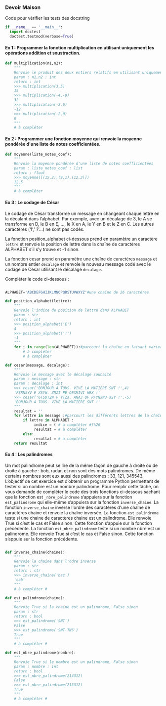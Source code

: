 ### Devoir Maison 

Code pour vérifier les tests des docstring

```Python
if __name__ == '__main__':
  import doctest
  doctest.testmod(verbose=True)
```

#### Ex 1 : Programmer la fonction multiplication en utilisant uniquement les opérations addition et soustraction.

```Python
def multiplication(n1,n2):
    """
    Renvoie le produit des deux entiers relatifs en utilisant uniquement les opérations + et -
    param : n1,n2 : int
    return : int
    >>> multiplication(3,5)
    15
    >>> multiplication(-4,-8)
    32
    >>> multiplication(-2,6)
    -12
    >>> multiplication(-2,0)    
    0
    """
    # à compléter
```

####  Ex 2 : Programmer une fonction moyenne qui renvoie la moyenne pondérée d'une liste de notes coefficientées.

```Python
def moyenne(liste_notes_coef):
    """
    Renvoie la moyenne pondérée d'une liste de notes coefficientées
    param : liste_notes_coef : list
    return : float
    >>> moyenne([(15,2),(9,1),(12,3)])
    12.5
    """
    # à compléter
```

#### Ex 3 : Le codage de César 
Le codage de César transforme un message en changeant chaque lettre en la décalant dans l’alphabet. Par exemple, avec un décalage de 3, le A se transforme en D, le B en E, ..., le X en A, le Y en B et le Z en C. Les autres caractères (‘!’,’ ?’…) ne sont pas codés.
La fonction position_alphabet ci-dessous prend en paramètre un caractère `lettre` et renvoie la position de lettre dans la chaîne de caractères ALPHABET s’il s’y trouve et -1 sinon.
La fonction cesar prend en paramètre une chaîne de caractères `message` et un nombre entier `decalage` et renvoie le nouveau message codé avec le codage de César utilisant le décalage `decalage`. 

Compléter le code ci-dessous :

```Python

ALPHABET='ABCDEFGHIJKLMNOPQRSTUVWXYZ'#une chaîne de 26 caractères
def position_alphabet(lettre):
    """
    Renvoie l'indice de position de lettre dans ALPHABET
    param : str
    return : int
    >>> position_alphabet('E')
    4
    >>> position_alphabet('!')
    -1
    """
    for i in range(len(ALPHABET)):#parcourt la chaîne en faisant varier l'indice de position i dans la chaîne
		# à compléter
		# à compléter
def cesar(message, decalage):
    """
    Renvoie le message avec le décalage souhaité
    param : message : str
    param : decalage : int
    >>> cesar('BONJOUR A TOUS. VIVE LA MATIERE SNT !',4)
    'FSRNSYV E XSYW. ZMZI PE QEXMIVI WRX !'
    >>> cesar('GTSOTZW F YTZX. ANAJ QF RFYNJWJ XSY !',-5)
    'BONJOUR A TOUS. VIVE LA MATIERE SNT !'
    """        resultat = ''
    for lettre in message :#parcourt les différents lettres de la chaînes 
        if lettre in ALPHABET :
             indice = ( # à compléter #)%26
             resultat = # à compléter
        else:
             resultat = # à compléter
    return resultat    
```

#### Ex 4 : Les palindromes

Un mot palindrome peut se lire de la même façon de gauche à droite ou de droite à gauche : bob, radar, et non sont des mots palindromes.De même certains nombres sont eux aussi des palindromes : 33, 121, 345543.L’objectif de cet exercice est d’obtenir un programme Python permettant de tester si un nombre est un nombre palindrome.Pour remplir cette tâche, on vous demande de compléter le code des trois fonctions ci-dessous sachant que la fonction est `_nbre_palindrome` s’appuiera sur la fonction `est_palindrome` qui elle-même s’appuiera sur la fonction `inverse_chaine`.La fonction `inverse_chaine` inverse l'ordre des caractères d'une chaîne de caractères chaine et renvoie la chaîne inversée.La fonction `est_palindrome` teste si une chaine de caractères chaine est un palindrome. Elle renvoie True si c’est le cas et False sinon. Cette fonction s’appuie sur la fonction précédente.La fonction `est_nbre_palindrome` teste si un nombre nbre est un palindrome. Elle renvoie True si c’est le cas et False sinon. Cette fonction s’appuie sur la fonction précédente.

```Python

def inverse_chaine(chaine):
    """
    Renvoie la chaine dans l'odre inverse
    param : str
    return : str
    >>> inverse_chaine('bac')
    'cab'
    """
    # à compléter #

def est_palindrome(chaine):
    """
    Renvoie True si la chaine est un palindrome, False sinon
    param : str
    return : bool
    >>> est_palindrome('SNT')
    False
    >>> est_palindrome('SNT-TNS')
    True
    """    # à compléter #

def est_nbre_palindrome(nombre):
    """
    Renvoie True si le nombre est un palindrome, False sinon
    param : nombre : int
    return : bool
    >>> est_nbre_palindrome(214312)
    False
    >>> est_nbre_palindrome(213312)
    True
    """
    # à compléter #

```